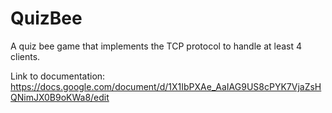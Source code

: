 # QuizBee

A quiz bee game that implements the TCP protocol to handle at least 4 clients.

Link to documentation: https://docs.google.com/document/d/1X1IbPXAe_AaIAG9US8cPYK7VjaZsHQNimJX0B9oKWa8/edit
